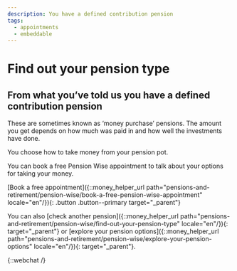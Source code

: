 ```yaml
---
description: You have a defined contribution pension
tags:
  - appointments
  - embeddable
---
```


# Find out your pension type

## From what you’ve told us you have a defined contribution pension

These are sometimes known as ‘money purchase’ pensions. The amount you get depends on how much was paid in and how well the investments have done.

You choose how to take money from your pension pot.

You can book a free Pension Wise appointment to talk about your options for taking your money.

[Book a free appointment]({::money_helper_url path="pensions-and-retirement/pension-wise/book-a-free-pension-wise-appointment" locale="en"/}){: .button .button--primary target="_parent"}

You can also [check another pension]({::money_helper_url path="pensions-and-retirement/pension-wise/find-out-your-pension-type" locale="en"/}){: target="_parent"} or [explore your pension options]({::money_helper_url path="pensions-and-retirement/pension-wise/explore-your-pension-options" locale="en"/}){: target="_parent"}.

{::webchat /}
